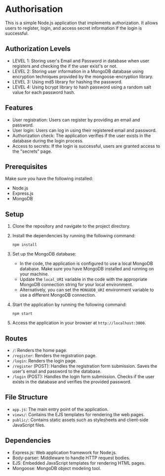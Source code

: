 # Authorisation

This is a simple Node.js application that implements authorization. It allows users to register, login, and access secret information if the login is successful.

## Authorization Levels

- LEVEL 1: Storing user's Email and Password in database when user registers and checking the if the user exist's or not.
- LEVEL 2: Storing user information in a MongoDB database using encryption techniques provided by the mongoose-encryption library.
- LEVEL 3: Using md5 library for hashing the password.
- LEVEL 4: Using bcrypt library to hash password using a random salt value for each password hash.

## Features

- User registration: Users can register by providing an email and password.
- User login: Users can log in using their registered email and password.
- Authorization check: The application verifies if the user exists in the database during the login process.
- Access to secrets: If the login is successful, users are granted access to the "secrets" page.

## Prerequisites

Make sure you have the following installed:

- Node.js
- Express.js
- MongoDB

## Setup

1. Clone the repository and navigate to the project directory.

2. Install the dependencies by running the following command:
   ```
   npm install
   ```

3. Set up the MongoDB database:
   - In the code, the application is configured to use a local MongoDB database. Make sure you have MongoDB installed and running on your machine.
   - Update the `local_URI` variable in the code with the appropriate MongoDB connection string for your local environment.
   - Alternatively, you can set the `MONGODB_URI` environment variable to use a different MongoDB connection.

4. Start the application by running the following command:
   ```
   npm start
   ```

5. Access the application in your browser at `http://localhost:3000`.

## Routes

- `/`: Renders the home page.
- `/register`: Renders the registration page.
- `/login`: Renders the login page.
- `/register` (POST): Handles the registration form submission. Saves the user's email and password to the database.
- `/login` (POST): Handles the login form submission. Checks if the user exists in the database and verifies the provided password.

## File Structure

- `app.js`: The main entry point of the application.
- `views/`: Contains the EJS templates for rendering the web pages.
- `public/`: Contains static assets such as stylesheets and client-side JavaScript files.

## Dependencies

- Express.js: Web application framework for Node.js.
- Body-parser: Middleware to handle HTTP request bodies.
- EJS: Embedded JavaScript templates for rendering HTML pages.
- Mongoose: MongoDB object modeling tool.
